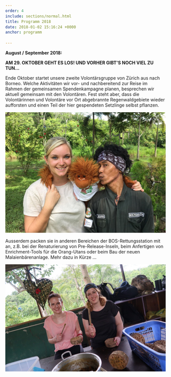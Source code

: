 ```yaml
---
order: 4
include: sections/normal.html
title: Programm 2018
date: 2018-01-02 15:16:24 +0000
anchor: programm

---
```

**August / September 2018:**

**AM 29. OKTOBER GEHT ES LOS! UND VORHER GIBT'S NOCH VIEL ZU TUN...**

Ende Oktober startet unsere zweite Volontärsgruppe von Zürich aus nach Borneo. Welche Aktivitäten wir vor- und nachbereitend zur Reise im Rahmen der gemeinsamen Spendenkampagne planen, besprechen wir aktuell gemeinsam mit den Volontären. Fest steht aber, dass die Volontärinnen und Volontäre vor Ort abgebrannte Regenwaldgebiete wieder aufforsten und einen Teil der hier gespendeten Setzlinge selbst pflanzen. 

![](/uploads/2018/01/26/IMG-20180126-WA0059.jpg)

Ausserdem packen sie in anderen Bereichen der BOS-Rettungsstation mit an, z.B. bei der Renaturierung von Pre-Release-Inseln, beim Anfertigen von Enrichment-Tools für die Orang-Utans oder beim Bau der neuen Malaienbärenanlage. Mehr dazu in Kürze ...

![](/uploads/2018/01/22/IMG-20180122-WA0006.jpg)
